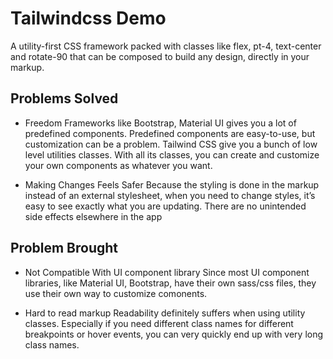 ﻿# Tailwindcss Demo
A utility-first CSS framework packed with classes like flex, pt-4, text-center and rotate-90 that can be composed to build any design, directly in your markup.

## Problems Solved
- Freedom
Frameworks like Bootstrap, Material UI gives you a lot of predefined components. Predefined components are easy-to-use, but customization can be a problem. Tailwind CSS give you a bunch of low level utilities classes. With all its classes, you can create and customize your own components as whatever you want. 

- Making Changes Feels Safer
Because the styling is done in the markup instead of an external stylesheet, when you need to change styles, it’s easy to see exactly what you are updating. There are no unintended side effects elsewhere in the app

## Problem Brought
- Not Compatible With UI component library
Since most UI component libraries, like Material UI, Bootstrap, have their own sass/css files, they use their own way to customize comonents.

- Hard to read markup
Readability definitely suffers when using utility classes. Especially if you need different class names for different breakpoints or hover events, you can very quickly end up with very long class names.


